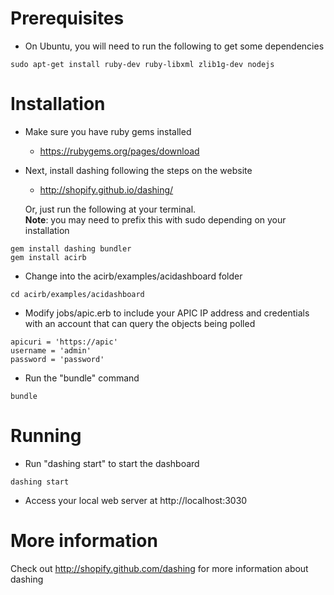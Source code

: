 # Prerequisites
- On Ubuntu, you will need to run the following to get some dependencies
```
sudo apt-get install ruby-dev ruby-libxml zlib1g-dev nodejs
```

# Installation
- Make sure you have ruby gems installed  
  - https://rubygems.org/pages/download
- Next, install dashing following the steps on the website  
  - http://shopify.github.io/dashing/  
  
  Or, just run the following at your terminal.  
  **Note**: you may need to prefix this with sudo depending on your installation  
```
gem install dashing bundler
gem install acirb
```
- Change into the acirb/examples/acidashboard folder  
```
cd acirb/examples/acidashboard
```
- Modify jobs/apic.erb to include your APIC IP address and credentials with an account that can query the objects being polled
```
apicuri = 'https://apic'
username = 'admin'
password = 'password'
```
- Run the "bundle" command
```
bundle
```
# Running
- Run "dashing start" to start the dashboard
```
dashing start
```
- Access your local web server at http://localhost:3030

# More information
Check out http://shopify.github.com/dashing for more information about dashing
